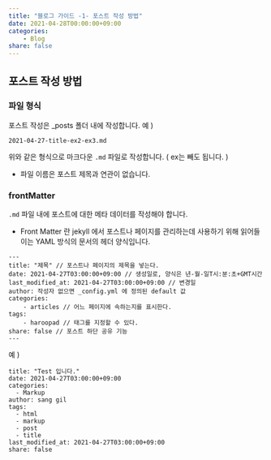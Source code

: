 ```yaml
---
title: "블로그 가이드 -1- 포스트 작성 방법"
date: 2021-04-28T00:00:00+09:00
categories: 
    - Blog
share: false
---
```


## 포스트 작성 방법

### 파일 형식

포스트 작성은 _posts 폴더 내에 작성합니다.
예 )
```
2021-04-27-title-ex2-ex3.md 
```
위와 같은 형식으로 마크다운 `.md` 파일로 작성합니다. ( ex는 빼도 됩니다. )
- 파일 이름은 포스트 제목과 연관이 없습니다.

### frontMatter

`.md` 파일 내에 포스트에 대한 메타 데이터를 작성해야 합니다.

- Front Matter 란 jekyll 에서 포스트나 페이지를 관리하는데 사용하기 위해 읽어들이는
YAML 방식의 문서의 헤더 양식입니다.

```
---
title: "제목" // 포스트나 페이지의 제목을 넣는다.
date: 2021-04-27T03:00:00+09:00 // 생성일로, 양식은 년-월-일T시:분:초+GMT시간
last_modified_at: 2021-04-27T03:00:00+09:00 // 변경일
author: 작성자 없으면 _config.yml 에 정의된 default 값
categories: 
    - articles // 어느 페이지에 속하는지를 표시한다.
tags: 
    - haroopad // 태그를 지정할 수 있다.
share: false // 포스트 하단 공유 기능
---
```

예 )
```
title: "Test 입니다."
date: 2021-04-27T03:00:00+09:00
categories:
  - Markup
author: sang gil
tags:
  - html
  - markup
  - post
  - title
last_modified_at: 2021-04-27T03:00:00+09:00
share: false
```